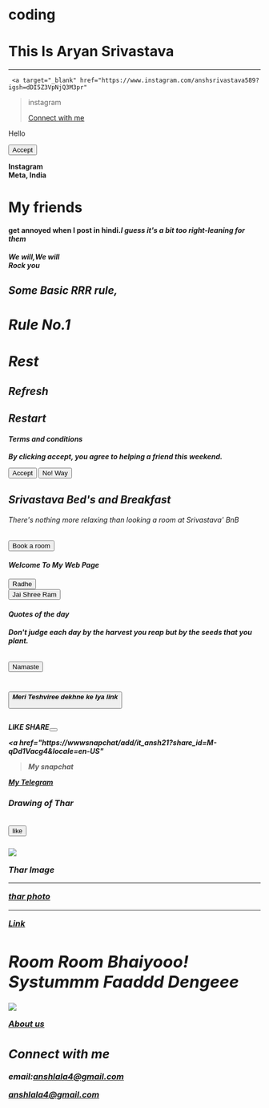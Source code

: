 # coding
<h1> This Is Aryan Srivastava</h1>
<hr>


     <a target="_blank" href="https://www.instagram.com/anshsrivastava589?igsh=dDI5Z3VpNjQ3M3pr"
>instagram</a>
 <a href="#contact"><p>Connect with me</p></a>  

<p>Hello</p>
<p><button>Accept</button></p>
<p><b> Instagram <br>Meta, India</b></p>

<p> <b><h1>My friends</h1> <h4>get annoyed when I 
post in hindi.<em>I guess it's a 
bit too right-leaning for them</h4><b><em></p>

<p>We will,We will<br><strong>
Rock you</strong>



<h2><strong>Some Basic RRR rule, </strong></h2>

<h1><strong>Rule No.1</strong></h1>
<h1><em><b>Rest</b></em></h1>
<h2><em><b>Refresh</b></em></h2>
<h2><em><b>Restart</b></em></h2>


<h4>Terms and conditions</h4>
<p>By clicking accept, you agree to helping a friend this weekend. </p>
<button>Accept</button>
<button>No! Way </button>

<h2>Srivastava Bed's and Breakfast</h2>
<p><h6>There's nothing more relaxing 
than looking a room at Srivastava' BnB</h6></p>
<button>Book a room </button>

<h4>Welcome To My Web Page</h4>
<button>Radhe</button>
<br>
<button>Jai Shree Ram</button>

<h4>Quotes of the day<h4>
<p>Don't judge each day by the harvest
                   you reap but by the seeds 
                                          that you plant.<h6></h6></p>
<button>Namaste</button>
<h1><p><button><em><b>Meri Teshviree dekhne ke lya link</b></em></p></button></h1>
<p>LIKE SHARE<button> </html></button></p>

<a href="https://wwwsnapchat/add/it_ansh21?share_id=M-qDd1Vacg4&locale=en-US"
>My snapchat</a>
</body>
<P></html></P>


<a href =t.me/Aryan_srivastava21>My Telegram</a>
</body>
<p></html></p>
 
<p><h3>Drawing of <em>Thar</em</h3></p>


<h2><p><button>like</button></p></h2>
<img src ="https://images.app.goo.gl/tbMSjhnhoa7aTkBF8">
<p>Thar Image<img/> </p>
</body>
<p> </html></p>
<hr>
</body>
<p></html></p>
<a href ="https://images.app.goo.gl/tbMSjhnhoa7aTkBF8">thar photo</a><hr> 
<a href=https://www.google.com><p>Link</p></a>


<h1><em><b>Room Room Bhaiyooo! Systummm Faaddd Dengeee</b></em></h1>


<a href="https://www.instagram.com/anshsrivastava589?igsh=dDI5Z3VpNjQ3M3pr">

<img src="https://encrypted-tbn0.gstatic.com/images?q=tbn:ANd9GcRYl4G6VUEE6uXUBIRnZxvtdeYUMF-dnv691w&s"></a>



<a href="chapter1.html"><p>About us</p></a>

<h2 id="contact">Connect with me</h2>

<p> email:<a href="mailto:anshlala4@gmail.com">anshlala4@gmail.com </a></p>
<p><a href="mailto:anshlala4@gmail.com"> anshlala4@gmail.com</a></p>



